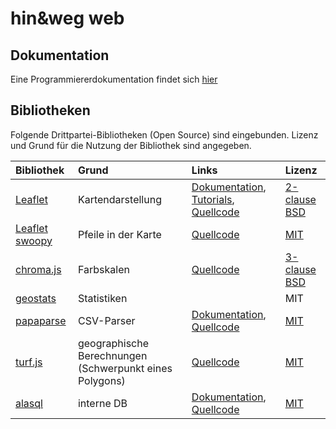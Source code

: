# hin&weg web

## Dokumentation

Eine Programmiererdokumentation findet sich [hier](doc/Daten.md)

## Bibliotheken

Folgende Drittpartei-Bibliotheken (Open Source) sind eingebunden. Lizenz und Grund für die Nutzung der Bibliothek sind angegeben.

| Bibliothek | Grund | Links | Lizenz |
|:---|:---|:---|:---|
| [Leaflet](https://leafletjs.com) | Kartendarstellung | [Dokumentation](https://leafletjs.com/reference.html), [Tutorials](https://leafletjs.com/examples.html), [Quellcode](https://github.com/Leaflet/Leaflet) | [2-clause BSD](https://github.com/Leaflet/Leaflet/blob/main/LICENSE) |
| [Leaflet swoopy](https://wbkd.github.io/leaflet-swoopy/) | Pfeile in der Karte | [Quellcode](https://github.com/wbkd/leaflet-swoopy) | [MIT](https://github.com/wbkd/leaflet-swoopy/blob/master/LICENSE) |
| [chroma.js](https://gka.github.io/chroma.js/) | Farbskalen | [Quellcode](https://github.com/gka/chroma.js) | [3-clause BSD](https://github.com/gka/chroma.js/blob/main/LICENSE) |
| [geostats](https://github.com/simogeo/geostats) | Statistiken | | MIT |
| [papaparse](https://www.papaparse.com) | CSV-Parser | [Dokumentation](https://www.papaparse.com/docs), [Quellcode](https://github.com/mholt/PapaParse) | [MIT](https://github.com/mholt/PapaParse/blob/master/LICENSE) |
| [turf.js](https://turfjs.org) | geographische Berechnungen (Schwerpunkt eines Polygons) | [Quellcode](https://github.com/Turfjs/turf/) | [MIT](https://github.com/Turfjs/turf/blob/master/LICENSE) |
| [alasql](https://alasql.org) | interne DB | [Dokumentation](https://github.com/AlaSQL/alasql/wiki), [Quellcode](https://github.com/AlaSQL/alasql) | [MIT](https://github.com/AlaSQL/alasql/blob/develop/LICENSE) |